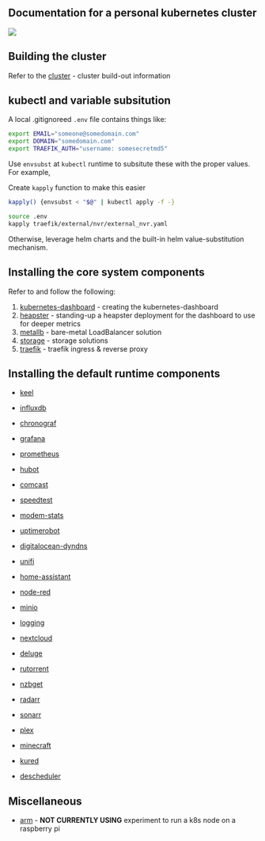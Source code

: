 ## Documentation for a personal kubernetes cluster

![](https://i.imgur.com/FxTIC6p.png)

## Building the cluster
Refer to the [cluster](cluster/) - cluster build-out information

## kubectl and variable subsitution
A local .gitignoreed `.env` file contains things like:

```bash
export EMAIL="someone@somedomain.com"
export DOMAIN="somedomain.com"
export TRAEFIK_AUTH="username: somesecretmd5"
```

Use `envsubst` at `kubectl` runtime to subsitute these with the proper values.  For example,

Create `kapply` function to make this easier

```bash
kapply() {envsubst < "$@" | kubectl apply -f -}
```

```bash
source .env
kapply traefik/external/nvr/external_nvr.yaml
```

Otherwise, leverage helm charts and the built-in helm value-substitution mechanism.

## Installing the core system components
Refer to and follow the following:

1. [kubernetes-dashboard](kubernetes-dashboard/) - creating the kubernetes-dashboard
1. [heapster](heapster/) - standing-up a heapster deployment for the dashboard to use for deeper metrics
1. [metallb](metallb/) - bare-metal LoadBalancer solution
1. [storage](storage/) - storage solutions
1. [traefik](traefik/) - traefik ingress & reverse proxy

## Installing the default runtime components

* [keel](/deployments/keel)

* [influxdb](/deployments/influxdb)
* [chronograf](/deployments/chronograf)
* [grafana](/deployments/grafana)
* [prometheus](/deployments/prometheus)
* [hubot](/deployments/hubot)
* [comcast](/deployments/comcast)
* [speedtest](/deployments/speedtest)
* [modem-stats](/deployments/modem-stats)
* [uptimerobot](/deployments/uptimerobot)
* [digitalocean-dyndns](/deployments/digitalocean-dyndns)
* [unifi](/deployments/unifi)
* [home-assistant](/deployments/home-assistant)
* [node-red](/deployments/node-red)
* [minio](/deployments/minio)
* [logging](/deployments/logging)
* [nextcloud](/deployments/nextcloud)
* [deluge](/deployments/deluge)
* [rutorrent](/deployments/rutorrent)
* [nzbget](/deployments/nzbget)
* [radarr](/deployments/radarr)
* [sonarr](/deployments/sonarr)
* [plex](/deployments/plex)
* [minecraft](/deployments/minecraft)
* [kured](deployments/kured)
* [descheduler](deployments/descheduler)

## Miscellaneous

* [arm](arm/) - **NOT CURRENTLY USING** experiment to run a k8s node on a raspberry pi
